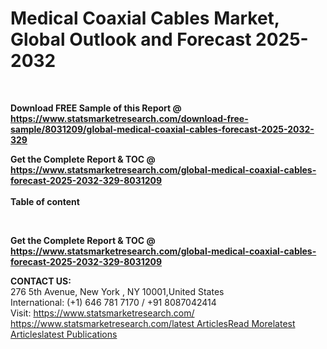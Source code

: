 <h1>Medical Coaxial Cables Market, Global Outlook and Forecast 2025-2032</h1><br/><p><strong>Download FREE Sample of this Report @ <a href="https://www.statsmarketresearch.com/download-free-sample/8031209/global-medical-coaxial-cables-forecast-2025-2032-329">https://www.statsmarketresearch.com/download-free-sample/8031209/global-medical-coaxial-cables-forecast-2025-2032-329</a></strong></p><div><b>Get the Complete Report & TOC @ <a href="https://www.statsmarketresearch.com/global-medical-coaxial-cables-forecast-2025-2032-329-8031209">https://www.statsmarketresearch.com/global-medical-coaxial-cables-forecast-2025-2032-329-8031209</a></b></div><br><b>Table of content</b><p><br><div><b>Get the Complete Report & TOC @ <a href="https://www.statsmarketresearch.com/global-medical-coaxial-cables-forecast-2025-2032-329-8031209">https://www.statsmarketresearch.com/global-medical-coaxial-cables-forecast-2025-2032-329-8031209</a></b></div></p> <b>CONTACT US:</b><br>276 5th Avenue, New York , NY 10001,United States<br>International: (+1) 646 781 7170 / +91 8087042414<br>Visit: <a href="https://www.statsmarketresearch.com/">https://www.statsmarketresearch.com/</a><br><a href="https://gyeongbokgung.com">https://www.statsmarketresearch.com/</a><a href="https://hallyeomaritime.com">latest Articles</a><a href="https://jingwansa.com">Read More</a><a href=https://nguoiviet.jp/">latest Articles</a><a href="https://www.intelmarketresearch.com/">latest Publications</a>